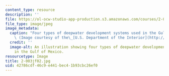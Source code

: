 ```yaml
---
content_type: resource
description: ''
file: https://ol-ocw-studio-app-production.s3.amazonaws.com/courses/2-003j-dynamics-and-vibration-13-013j-fall-2002/42786cdf46c9e441bec41b93cbc26ef0_2-003jf02.jpg
file_type: image/jpeg
image_metadata:
  caption: "Four types of deepwater development systems used in the Gulf of Mexico.\
    \ (Image courtesy of the\_[U.S. Department of the Interior](http://www.doi.gov/).)"
  credit: ''
  image-alt: An illustration showing four types of deepwater development systems used
    in the Gulf of Mexico.
resourcetype: Image
title: 2-003jf02.jpg
uid: 42786cdf-46c9-e441-bec4-1b93cbc26ef0
---
```

